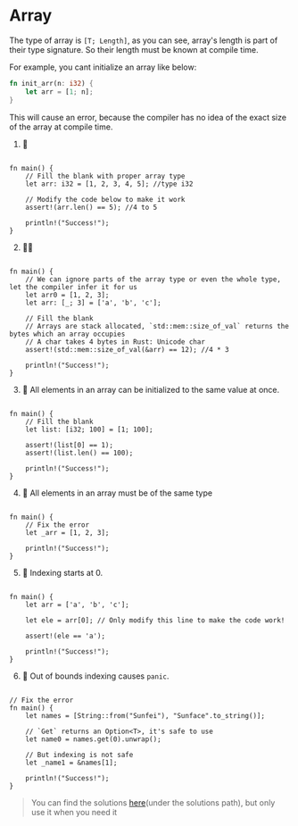 # Array
The type of array is `[T; Length]`, as you can see, array's length is part of their type signature. So their length must be known at compile time.

For example, you cant initialize an array like below:
```rust
fn init_arr(n: i32) {
    let arr = [1; n];
}
```

This will cause an error, because the compiler has no idea of the exact size of the array at compile time.

1. 🌟 
```rust,editable

fn main() {
    // Fill the blank with proper array type
    let arr: i32 = [1, 2, 3, 4, 5]; //type i32

    // Modify the code below to make it work
    assert!(arr.len() == 5); //4 to 5

    println!("Success!");
}
```

2. 🌟🌟
```rust,editable

fn main() {
    // We can ignore parts of the array type or even the whole type, let the compiler infer it for us
    let arr0 = [1, 2, 3];
    let arr: [_; 3] = ['a', 'b', 'c'];
    
    // Fill the blank
    // Arrays are stack allocated, `std::mem::size_of_val` returns the bytes which an array occupies
    // A char takes 4 bytes in Rust: Unicode char
    assert!(std::mem::size_of_val(&arr) == 12); //4 * 3 

    println!("Success!");
}
```

3. 🌟 All elements in an array can be initialized to the same value at once.

```rust,editable

fn main() {
    // Fill the blank
    let list: [i32; 100] = [1; 100];

    assert!(list[0] == 1);
    assert!(list.len() == 100);

    println!("Success!");
}
```

4. 🌟 All elements in an array must be of the same type
```rust,editable

fn main() {
    // Fix the error
    let _arr = [1, 2, 3];

    println!("Success!");
}
```

5. 🌟 Indexing starts at 0.
```rust,editable

fn main() {
    let arr = ['a', 'b', 'c'];
    
    let ele = arr[0]; // Only modify this line to make the code work!

    assert!(ele == 'a');

    println!("Success!");
}
```

6. 🌟 Out of bounds indexing causes `panic`.
```rust,editable

// Fix the error
fn main() {
    let names = [String::from("Sunfei"), "Sunface".to_string()];
    
    // `Get` returns an Option<T>, it's safe to use
    let name0 = names.get(0).unwrap();

    // But indexing is not safe
    let _name1 = &names[1];

    println!("Success!");
}

```

> You can find the solutions [here](https://github.com/sunface/rust-by-practice)(under the solutions path), but only use it when you need it